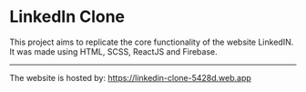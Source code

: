 # LinkedIn Clone


This project aims to replicate the core functionality of the website LinkedIN. It was made using HTML, SCSS, ReactJS and Firebase. 

---
The website is hosted by: https://linkedin-clone-5428d.web.app

